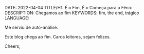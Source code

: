 <!DOCTYPE html>
<meta http-equiv="content-type" content="text/html; charset=utf-8">
<link rel="stylesheet" href="../css/style.css" type="text/css">
<!-- PLAIN TEXT -->
DATE: 2022-04-04
TITLE/H1: É o Fim, É o Começa para a Fênix
DESCRIPTION: Chegamos ao fim
KEYWORDS: fim, the end, trágico
LANGUAGE: 

<!-- DATE MUST BE IN THE FORMAT YYY-MM-DD -->
<!-- H1 WILL BE ADDED TO POST/ARTICLE HEADER -->
<!-- KEYWORD DELIMITER IS COMMA -->


<!-- HYPERTEXT -->

Me serviu de auto-análise.

Este blog chega ao fim. Caros leitores, sejam felizes.

Cheers,



